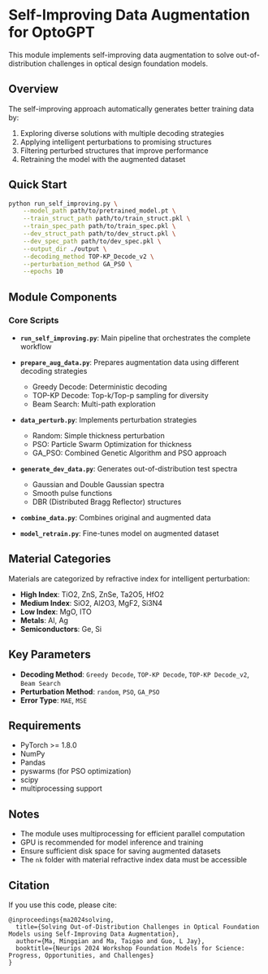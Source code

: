 # Self-Improving Data Augmentation for OptoGPT

This module implements self-improving data augmentation to solve out-of-distribution challenges in optical design foundation models.

## Overview

The self-improving approach automatically generates better training data by:
1. Exploring diverse solutions with multiple decoding strategies
2. Applying intelligent perturbations to promising structures
3. Filtering perturbed structures that improve performance
4. Retraining the model with the augmented dataset

## Quick Start

```bash
python run_self_improving.py \
    --model_path path/to/pretrained_model.pt \
    --train_struct_path path/to/train_struct.pkl \
    --train_spec_path path/to/train_spec.pkl \
    --dev_struct_path path/to/dev_struct.pkl \
    --dev_spec_path path/to/dev_spec.pkl \
    --output_dir ./output \
    --decoding_method TOP-KP_Decode_v2 \
    --perturbation_method GA_PSO \
    --epochs 10
```

## Module Components

### Core Scripts

- **`run_self_improving.py`**: Main pipeline that orchestrates the complete workflow
  
- **`prepare_aug_data.py`**: Prepares augmentation data using different decoding strategies
  - Greedy Decode: Deterministic decoding
  - TOP-KP Decode: Top-k/Top-p sampling for diversity
  - Beam Search: Multi-path exploration

- **`data_perturb.py`**: Implements perturbation strategies
  - Random: Simple thickness perturbation
  - PSO: Particle Swarm Optimization for thickness
  - GA_PSO: Combined Genetic Algorithm and PSO approach

- **`generate_dev_data.py`**: Generates out-of-distribution test spectra
  - Gaussian and Double Gaussian spectra
  - Smooth pulse functions
  - DBR (Distributed Bragg Reflector) structures

- **`combine_data.py`**: Combines original and augmented data

- **`model_retrain.py`**: Fine-tunes model on augmented dataset

## Material Categories

Materials are categorized by refractive index for intelligent perturbation:
- **High Index**: TiO2, ZnS, ZnSe, Ta2O5, HfO2
- **Medium Index**: SiO2, Al2O3, MgF2, Si3N4
- **Low Index**: MgO, ITO
- **Metals**: Al, Ag
- **Semiconductors**: Ge, Si

## Key Parameters

- **Decoding Method**: `Greedy Decode`, `TOP-KP Decode`, `TOP-KP Decode_v2`, `Beam Search`
- **Perturbation Method**: `random`, `PSO`, `GA_PSO`
- **Error Type**: `MAE`, `MSE`

## Requirements

- PyTorch >= 1.8.0
- NumPy
- Pandas
- pyswarms (for PSO optimization)
- scipy
- multiprocessing support

## Notes

- The module uses multiprocessing for efficient parallel computation
- GPU is recommended for model inference and training
- Ensure sufficient disk space for saving augmented datasets
- The `nk` folder with material refractive index data must be accessible 

## Citation

If you use this code, please cite:
```
@inproceedings{ma2024solving,
  title={Solving Out-of-Distribution Challenges in Optical Foundation Models using Self-Improving Data Augmentation},
  author={Ma, Mingqian and Ma, Taigao and Guo, L Jay},
  booktitle={Neurips 2024 Workshop Foundation Models for Science: Progress, Opportunities, and Challenges}
}
```